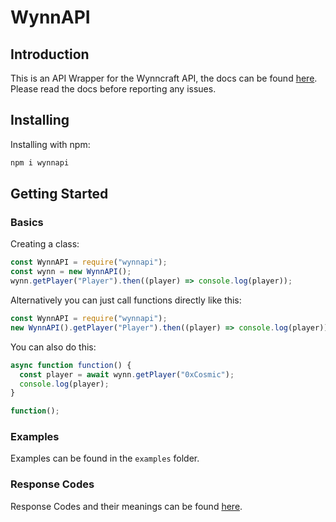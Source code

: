 # WynnAPI

## Introduction
This is an API Wrapper for the Wynncraft API, the docs can be found [here](https://docs.wynncraft.com). Please read the docs before reporting any issues.

## Installing
Installing with npm:
```bash
npm i wynnapi
```

## Getting Started

### Basics

Creating a class:
```js
const WynnAPI = require("wynnapi");
const wynn = new WynnAPI();
wynn.getPlayer("Player").then((player) => console.log(player));
```

Alternatively you can just call functions directly like this:
```js
const WynnAPI = require("wynnapi");
new WynnAPI().getPlayer("Player").then((player) => console.log(player));
```
You can also do this:
```js
async function function() { 
  const player = await wynn.getPlayer("0xCosmic");
  console.log(player);
}

function();
```

### Examples
Examples can be found in the `examples` folder.

### Response Codes
Response Codes and their meanings can be found [here](https://docs.wynncraft.com/Overview/RESPONSES.html).